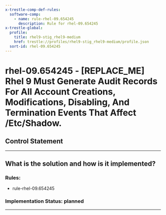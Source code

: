 ```yaml
---
x-trestle-comp-def-rules:
  software-comp:
    - name: rule-rhel-09.654245
      description: Rule for rhel-09.654245
x-trestle-global:
  profile:
    title: rhel9-stig_rhel9-medium
    href: trestle://profiles/rhel9-stig_rhel9-medium/profile.json
  sort-id: rhel-09.654245
---
```


# rhel-09.654245 - \[REPLACE_ME\] Rhel 9 Must Generate Audit Records For All Account Creations, Modifications, Disabling, And Termination Events That Affect /Etc/Shadow.

## Control Statement

______________________________________________________________________

## What is the solution and how is it implemented?

<!-- For implementation status enter one of: implemented, partial, planned, alternative, not-applicable -->

<!-- Note that the list of rules under ### Rules: is read-only and changes will not be captured after assembly to JSON -->

<!-- Add control implementation description here for control: rhel-09.654245 -->

### Rules:

  - rule-rhel-09.654245

### Implementation Status: planned

______________________________________________________________________
